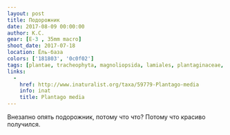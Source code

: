 ```yaml
---
layout: post
title: Подорожник
date: 2017-08-09 00:00:00
author: К.С.
gear: [E-3 , 35mm macro]
shoot_date: 2017-07-18
location: Ёль-база
colors: ['181803', '0c0f02']
tags: [plantae, tracheophyta, magnoliopsida, lamiales, plantaginaceae, plantago, plantago media]
links:
  -
    href: http://www.inaturalist.org/taxa/59779-Plantago-media
    info: inat
    title: Plantago media
---
```

Внезапно опять подорожник, потому что что? Потому что красиво получился.

